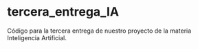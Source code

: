 # tercera_entrega_IA
Código para la tercera entrega de nuestro proyecto de la materia Inteligencia Artificial.
